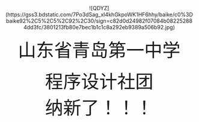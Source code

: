 <center> ![QDYZ](https://gss3.bdstatic.com/7Po3dSag_xI4khGkpoWK1HF6hhy/baike/c0%3Dbaike92%2C5%2C5%2C92%2C30/sign=c82d0d24982f07084b082252884dd3fc/3801213fb80e7bec1b1c1c8a292eb9389a506b92.jpg) </center>

<font size="100px"><center> 山东省青岛第一中学 </center>

<center> 程序设计社团 </center>

<center> 纳新了！！！ </center>

